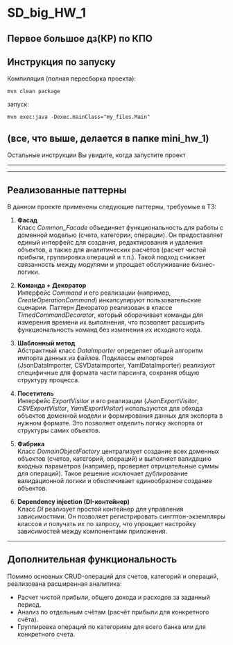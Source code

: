 # SD_big_HW_1
Первое большое дз(КР) по КПО
---
## Инструкция по запуску
Компиляция (полная пересборка проекта):
```
mvn clean package  
```
запуск:
```
mvn exec:java -Dexec.mainClass="my_files.Main"
```
(все, что выше, делается в папке mini_hw_1)
---

Остальные инструкции Вы увидите, когда запустите проект

---
---

## Реализованные паттерны

В данном проекте применены следующие паттерны, требуемые в ТЗ:

1. **Фасад**  
   Класс *Common_Facade* объединяет функциональность для работы с доменной моделью (счета, категории, операции). Он предоставляет единый интерфейс для создания, редактирования и удаления объектов, а также для аналитических расчётов (расчет чистой прибыли, группировка операций и т.п.). Такой подход снижает связанность между модулями и упрощает обслуживание бизнес-логики.

2. **Команда + Декоратор**  
   Интерфейс *Command* и его реализации (например, *CreateOperationCommand*) инкапсулируют пользовательские сценарии. Паттерн Декоратор реализован в классе *TimedCommandDecorator*, который оборачивает команды для измерения времени их выполнения, что позволяет расширить функциональность команд без изменения их исходного кода.

3. **Шаблонный метод**  
   Абстрактный класс *DataImporter* определяет общий алгоритм импорта данных из файлов. Подклассы импортеров (JsonDataImporter, CSVDataimporter, YamlDataImporter) реализуют специфичные для формата части парсинга, сохраняя общую структуру процесса.

4. **Посетитель**  
   Интерфейс *ExportVisitor* и его реализации (*JsonExportVisitor*, *CSVExportVisitor*, *YamlExportVisitor*) используются для обхода объектов доменной модели и формирования данных для экспорта в нужном формате. Это позволяет отделить логику экспорта от структуры самих объектов.

5. **Фабрика**  
   Класс *DomainObjectFactory* централизует создание всех доменных объектов (счетов, категорий, операций) и выполняет валидацию входных параметров (например, проверяет отрицательные суммы для операций). Такое решение исключает дублирование валидационной логики и обеспечивает единообразное создание объектов.

6. **Dependency injection (DI-контейнер)**  
   Класс *DI* реализует простой контейнер для управления зависимостями. Он позволяет регистрировать синглтон-экземпляры классов и получать их по запросу, что упрощает настройку зависимостей между компонентами приложения.

---

## Дополнительная функциональность

Помимо основных CRUD-операций для счетов, категорий и операций, реализована расширенная аналитика:
- Расчет чистой прибыли, общего дохода и расходов за заданный период.
- Анализ по отдельным счётам (расчёт прибыли для конкретного счёта).
- Группировка операций по категориям для всего банка или для конкретного счета.



